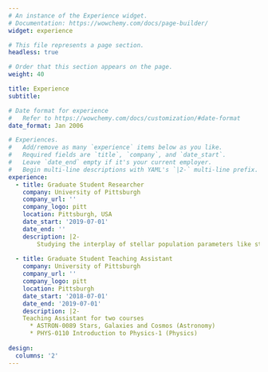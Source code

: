 ```yaml
---
# An instance of the Experience widget.
# Documentation: https://wowchemy.com/docs/page-builder/
widget: experience

# This file represents a page section.
headless: true

# Order that this section appears on the page.
weight: 40

title: Experience
subtitle:

# Date format for experience
#   Refer to https://wowchemy.com/docs/customization/#date-format
date_format: Jan 2006

# Experiences.
#   Add/remove as many `experience` items below as you like.
#   Required fields are `title`, `company`, and `date_start`.
#   Leave `date_end` empty if it's your current employer.
#   Begin multi-line descriptions with YAML's `|2-` multi-line prefix.
experience:
  - title: Graduate Student Researcher 
    company: University of Pittsburgh 
    company_url: ''
    company_logo: pitt
    location: Pittsburgh, USA
    date_start: '2019-07-01'
    date_end: ''
    description: |2-
        Studying the interplay of stellar population parameters like stellar metallicity, light-weighted ages and dust attenuation with morphology, feedback processes and environment of LEGA-C galaxies. Also studying recovery of their star-formation histories. 
        
  - title: Graduate Student Teaching Assistant
    company: University of Pittsburgh 
    company_url: ''
    company_logo: pitt
    location: Pittsburgh
    date_start: '2018-07-01'
    date_end: '2019-07-01'
    description: |2- 
    Teaching Assistant for two courses
      * ASTRON-0089 Stars, Galaxies and Cosmos (Astronomy) 
      * PHYS-0110 Introduction to Physics-1 (Physics)
      
design:
  columns: '2'
---
```


